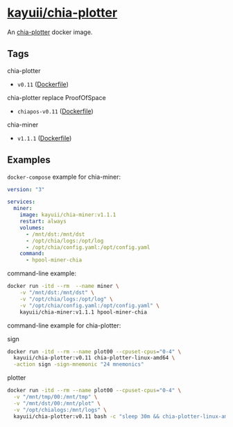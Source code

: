# [kayuii/chia-plotter](https://github.com/Kayuii/chia-plotter)

An [chia-plotter](https://github.com/hpool-dev/chia-plotter) docker image.

## Tags

chia-plotter

- `v0.11` ([Dockerfile](https://github.com/Kayuii/chia-plotter/blob/master/hpool/plotter-v0.11/Dockerfile))

chia-plotter replace ProofOfSpace

- `chiapos-v0.11` ([Dockerfile](https://github.com/Kayuii/chia-plotter/blob/master/hpool/plotter-chiapos-v0.11/Dockerfile))

chia-miner

- `v1.1.1` ([Dockerfile](https://github.com/Kayuii/chia-plotter/blob/master/hpool/miner-v1.1.1/Dockerfile))

## Examples

`docker-compose` example for chia-miner:

```yml
version: "3"

services:
  miner:
    image: kayuii/chia-miner:v1.1.1
    restart: always
    volumes:
      - /mnt/dst:/mnt/dst
      - /opt/chia/logs:/opt/log
      - /opt/chia/config.yaml:/opt/config.yaml
    command:
      - hpool-miner-chia

```

command-line example:

```sh
docker run -itd --rm  --name miner \
    -v "/mnt/dst:/mnt/dst" \
    -v "/opt/chia/logs:/opt/log" \
    -v "/opt/chia/config.yaml:/opt/config.yaml" \
    kayuii/chia-miner:v1.1.1 hpool-miner-chia
```


command-line example for chia-plotter:

sign
```sh
docker run -itd --rm --name plot00 --cpuset-cpus="0-4" \
  kayuii/chia-plotter:v0.11 chia-plotter-linux-amd64 \
  -action sign -sign-mnemonic "24 mnemonics"
```

plotter
```sh
docker run -itd --rm --name plot00 --cpuset-cpus="0-4" \
  -v "/mnt/tmp/00:/mnt/tmp" \
  -v "/mnt/dst/00:/mnt/plot" \
  -v "/opt/chialogs:/mnt/logs" \
  kayuii/chia-plotter:v0.11 bash -c "sleep 30m && chia-plotter-linux-amd64 -action plotting -plotting-fpk '0x9480b07ff8e454f10d0224135c71dc47fa4a3333704cac39d11d4a65db2892c75454b0da0a29fb7cf8777c22166c87b7' -plotting-ppk '0x96d4d710f722d6957149fb1707b9e915611ee91e485bd26de155ce2b95df8807cd2781736162e71240caf7fff952f709' -plotting-n 1 -r 5 -b 4608 -e -p -d /mnt/plot -t /mnt/tmp |tee /mnt/logs/chia_00.log"
```
